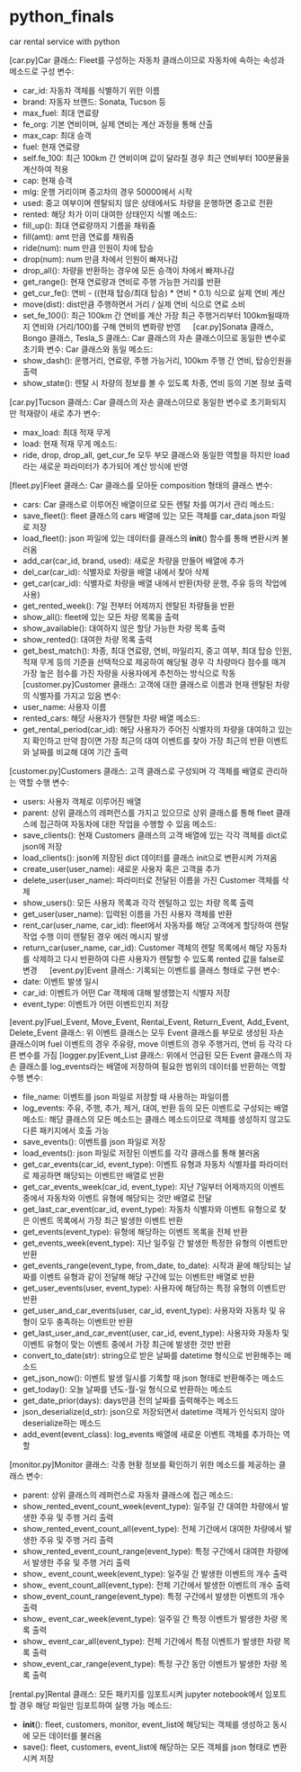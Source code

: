 # python_finals
car rental service with python

[car.py]Car 클래스: Fleet를 구성하는 자동차 클래스이므로 자동차에 속하는 속성과 메소드로 구성
변수: 
-	car_id: 자동차 객체를 식별하기 위한 이름
-	brand: 자동자 브랜드: Sonata, Tucson 등
-	max_fuel: 최대 연료량
-	fe_org: 기본 연비이며, 실제 연비는 계산 과정을 통해 산출
-	max_cap: 최대 승객
-	fuel: 현재 연료량
-	self.fe_100: 최근 100km 간 연비이며 값이 달라질 경우 최근 연비부터 100분율을 계산하여 적용
-	cap: 현재 승객
-	mlg: 운행 거리이며 중고차의 경우 50000에서 시작
-	used: 중고 여부이며 렌탈되지 않은 상태에서도 차량을 운행하면 중고로 전환
-	rented: 해당 차가 이미 대여한 상태인지 식별
메소드: 
-	fill_up(): 최대 연료량까지 기름을 채워줌
-	fill(amt): amt 만큼 연료를 채워줌
-	ride(num): num 만큼 인원이 차에 탑승
-	drop(num): num 만큼 차에서 인원이 빠져나감
-	drop_all(): 차량을 반환하는 경우에 모든 승객이 차에서 빠져나감
-	get_range(): 현재 연료량과 연비로 주행 가능한 거리를 반환
-	get_cur_fe(): 연비 - ((현재 탑승/최대 탑승) * 연비 * 0.1) 식으로 실제 연비 계산
-	move(dist): dist만큼 주행하면서 거리 / 실제 연비 식으로 연료 소비
-	set_fe_100(): 최근 100km 간 연비를 계산
가장 최근 주행거리부터 100km될때까지 연비와 (거리/100)를 구해 연비의 변화량 반영
 
[car.py]Sonata 클래스, Bongo 클래스, Tesla_S 클래스: Car 클래스의 자손 클래스이므로 동일한 변수로 초기화 
변수: Car 클래스와 동일
메소드:
-	show_dash(): 운행거리, 연료량, 주행 가능거리, 100km 주행 간 연비, 탑승인원을 출력
-	show_state(): 렌탈 시 차량의 정보를 볼 수 있도록 차종, 연비 등의 기본 정보 출력

[car.py]Tucson 클래스: Car 클래스의 자손 클래스이므로 동일한 변수로 초기화되지만 적재량이 새로 추가
변수:
-	max_load: 최대 적재 무게
-	load: 현재 적재 무게
메소드: 
-	ride, drop, drop_all, get_cur_fe 모두 부모 클래스와 동일한 역할을 하지만 load라는 새로운 파라미터가 추가되어 계산 방식에 반영

[fleet.py]Fleet 클래스: Car 클래스를 모아둔 composition 형태의 클래스
변수:
-	cars: Car 클래스로 이루어진 배열이므로 모든 렌탈 차를 여기서 관리
메소드:
-	save_fleet(): fleet 클래스의 cars 배열에 있는 모든 객체를 car_data.json 파일로 저장
-	load_fleet(): json 파일에 있는 데이터를 클래스의 __init__() 함수를 통해 변환시켜 불러옴
-	add_car(car_id, brand, used): 새로운 차량을 만들어 배열에 추가
-	del_car(car_id): 식별자로 차량을 배열 내에서 찾아 삭제
-	get_car(car_id): 식별자로 차량을 배열 내에서 반환(차량 운행, 주유 등의 작업에 사용)
-	get_rented_week(): 7일 전부터 어제까지 렌탈된 차량들을 반환
-	show_all(): fleet에 있는 모든 차량 목록을 출력
-	show_available(): 대여하지 않은 할당 가능한 차량 목록 출력
-	show_rented(): 대여한 차량 목록 출력
-	get_best_match(): 차종, 최대 연료량, 연비, 마일리지, 중고 여부, 최대 탑승 인원, 적재 무게 등의 기준을 선택적으로 제공하여 해당될 경우 각 차량마다 점수를 매겨 가장 높은 점수를 가진 차량을 사용자에게 추천하는 방식으로 작동
 
[customer.py]Customer 클래스: 고객에 대한 클래스로 이름과 현재 렌탈된 차량의 식별자를 가지고 있음
변수:
-	user_name: 사용자 이름
-	rented_cars: 해당 사용자가 렌탈한 차량 배열
메소드:
-	get_rental_period(car_id): 해당 사용자가 주어진 식별자의 차량을 대여하고 있는지 확인하고 만약 참이면 가장 최근의 대여 이벤트를 찾아 가장 최근의 반환 이벤트와 날짜를 비교해 대여 기간 출력

[customer.py]Customers 클래스: 고객 클래스로 구성되며 각 객체를 배열로 관리하는 역할 수행
변수:
-	users: 사용자 객체로 이루어진 배열
-	parent: 상위 클래스의 레퍼런스를 가지고 있으므로 상위 클래스를 통해 fleet 클래스에 접근하여 자동차에 대한 작업을 수행할 수 있음
메소드: 
-	save_clients(): 현재 Customers 클래스의 고객 배열에 있는 각각 객체를 dict로 json에 저장
-	load_clients(): json에 저장된 dict 데이터를 클래스 init으로 변환시켜 가져옴
-	create_user(user_name): 새로운 사용자 혹은 고객을 추가
-	delete_user(user_name): 파라미터로 전달된 이름을 가진 Customer 객체를 삭제
-	show_users(): 모든 사용자 목록과 각각 렌털하고 있는 차량 목록 출력
-	get_user(user_name): 입력된 이름을 가진 사용자 객체를 반환
-	rent_car(user_name, car_id): fleet에서 자동차를 해당 고객에게 할당하여 렌탈 작업 수행
이미 렌탈된 경우 에러 메시지 발생
-	return_car(user_name, car_id): Customer 객체의 렌탈 목록에서 해당 자동차를 삭제하고 다시 반환하여 다른 사용자가 렌탈할 수 있도록 rented 값을 false로 변경
 
[event.py]Event 클래스: 기록되는 이벤트를 클래스 형태로 구현
변수:
-	date: 이벤트 발생 일시
-	car_id: 이벤트가 어떤 Car 객체에 대해 발생했는지 식별자 저장
-	event_type: 이벤트가 어떤 이벤트인지 저장

[event.py]Fuel_Event, Move_Event, Rental_Event, Return_Event, Add_Event, Delete_Event 클래스:
위 이벤트 클래스는 모두 Event 클래스를 부모로 생성된 자손 클래스이며 fuel 이벤트의 경우 주유량, move 이벤트의 경우 주행거리, 연비 등 각각 다른 변수를 가짐
[logger.py]Event_List 클래스: 위에서 언급된 모든 Event 클래스의 자손 클래스를 log_events라는 배열에 저장하여 필요한 범위의 데이터를 반환하는 역할 수행
변수:
-	file_name: 이벤트를 json 파일로 저장할 때 사용하는 파일이름
-	log_events: 주유, 주행, 추가, 제거, 대여, 반환 등의 모든 이벤트로 구성되는 배열
메소드: 
해당 클래스의 모든 메소드는 클래스 메소드이므로 객체를 생성하지 않고도 다른 패키지에서 호출 가능
-	save_events(): 이벤트를 json 파일로 저장
-	load_events(): json 파일로 저장된 이벤트를 각각 클래스를 통해 불러옴
-	get_car_events(car_id, event_type): 이벤트 유형과 자동차 식별자를 파라미터로 제공하면 해당되는 이벤트만 배열로 반환
-	get_car_events_week(car_id, event_type): 지난 7일부터 어제까지의 이벤트 중에서 자동차와 이벤트 유형에 해당되는 것만 배열로 전달
-	get_last_car_event(car_id, event_type): 자동차 식별자와 이벤트 유형으로 찾은 이벤트 목록에서 가장 최근 발생한 이벤트 반환
-	get_events(event_type): 유형에 해당하는 이벤트 목록을 전체 반환
-	get_events_week(event_type): 지난 일주일 간 발생한 특정한 유형의 이벤트만 반환
-	get_events_range(event_type, from_date, to_date): 시작과 끝에 해당되는 날짜를 이벤트 유형과 같이 전달해 해당 구간에 있는 이벤트만 배열로 반환
-	get_user_events(user, event_type): 사용자에 해당하는 특정 유형의 이벤트만 반환
-	get_user_and_car_events(user, car_id, event_type): 사용자와 자동차 및 유형이 모두 충족하는 이벤트만 반환
-	get_last_user_and_car_event(user, car_id, event_type): 사용자와 자동차 및 이벤트 유형이 맞는 이벤트 중에서 가장 최근에 발생한 것만 반환
-	convert_to_date(str): string으로 받은 날짜를 datetime 형식으로 반환해주는 메소드
-	get_json_now(): 이벤트 발생 일시를 기록할 때 json 형태로 반환해주는 메소드
-	get_today(): 오늘 날짜를 년도-월-일 형식으로 반환하는 메소드
-	get_date_prior(days): days만큼 전의 날짜를 출력해주는 메소드
-	json_deserialize(d_str): json으로 저장되면서 datetime 객체가 인식되지 않아 deserialize하는 메소드
-	add_event(event_class): log_events 배열에 새로운 이벤트 객체를 추가하는 역할

[monitor.py]Monitor 클래스: 각종 현황 정보를 확인하기 위한 메소드를 제공하는 클래스
변수:
-	parent: 상위 클래스의 레퍼런스로 자동차 클래스에 접근
메소드:
-	show_rented_event_count_week(event_type): 일주일 간 대여한 차량에서 발생한 주유 및 주행 거리 출력
-	show_rented_event_count_all(event_type): 전체 기간에서 대여한 차량에서 발생한 주유 및 주행 거리 출력
-	show_rented_event_count_range(event_type): 특정 구간에서 대여한 차량에서 발생한 주유 및 주행 거리 출력
-	show_ event_count_week(event_type): 일주일 간 발생한 이벤트의 개수 출력
-	show_ event_count_all(event_type): 전체 기간에서 발생한 이벤트의 개수 출력
-	show_event_count_range(event_type): 특정 구간에서 발생한 이벤트의 개수 출력
-	show_ event_car_week(event_type): 일주일 간 특정 이벤트가 발생한 차량 목록 출력
-	show_ event_car_all(event_type): 전체 기간에서 특정 이벤트가 발생한 차량 목록 출력
-	show_event_car_range(event_type): 특정 구간 동안 이벤트가 발생한 차량 목록 출력

[rental.py]Rental 클래스: 모든 패키지를 임포트시켜 jupyter notebook에서 임포트할 경우 해당 파일만 임포트하여 실행 가능
메소드: 
-	__init__(): fleet, customers, monitor, event_list에 해당되는 객체를 생성하고 동시에 모든 데이터를 불러옴
-	save(): fleet, customers, event_list에 해당하는 모든 객체를 json 형태로 변환시켜 저장
